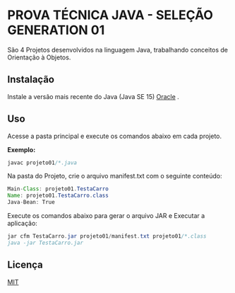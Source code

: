 # **PROVA TÉCNICA JAVA - SELEÇÃO GENERATION 01**

São 4 Projetos desenvolvidos na linguagem Java, trabalhando conceitos de Orientação à Objetos.

## Instalação

Instale a versão mais recente do Java (Java SE 15) [Oracle](https://www.oracle.com/java/technologies/javase/jdk15-archive-downloads.html) .


## Uso

Acesse a pasta principal e execute os comandos abaixo em cada projeto.

**Exemplo:**

```java
javac projeto01/*.java
```
Na pasta do Projeto, crie o arquivo manifest.txt com o seguinte conteúdo:

```java
Main-Class: projeto01.TestaCarro
Name: projeto01.TestaCarro.class
Java-Bean: True
```

Execute os comandos abaixo para gerar o arquivo JAR e Executar a aplicação:

```java
jar cfm TestaCarro.jar projeto01/manifest.txt projeto01/*.class
java -jar TestaCarro.jar
```

## Licença
[MIT](https://choosealicense.com/licenses/mit/)
